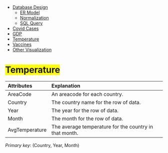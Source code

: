 <link rel="stylesheet" href="style.css">
<nav>
    <ul>
        <li><a href="/Data_Visualization_Covid_Temp_GDP/">Database Design</a>
            <ul>
                <li><a href="/Data_Visualization_Covid_Temp_GDP/ER/">ER Model</a></li>
                <li><a href="/Data_Visualization_Covid_Temp_GDP/Norm/">Normalization</a></li>
                <li><a href="/Data_Visualization_Covid_Temp_GDP/Query/">SQL Query</a></li>
            </ul>
        </li>
        <li><a href="/Data_Visualization_Covid_Temp_GDP/Cases/">Covid Cases</a></li>
        <li><a href="/Data_Visualization_Covid_Temp_GDP/GDP/">GDP</a></li>
        <li><a href="/Data_Visualization_Covid_Temp_GDP/Temp/">Temperature</a></li>
        <li><a href="/Data_Visualization_Covid_Temp_GDP/Vac/">Vaccines</a></li>
        <li><a href="/Data_Visualization_Covid_Temp_GDP/Visual/">Other Visualization</a></li>
    </ul>
</nav>



# <span style="background-color: yellow;">Temperature</span>

| Attributes               | Explanation                                                                     |
| :----------------------- | :------------------------------------------------------------------------------ |
| AreaCode                 | An areacode for each country.                                                 |
| Country                  | The country name for the row of data.                                         |
| Year                     | The year for the row of data.                                                 |
| Month                    | The month for the row of data.                                                |
| AvgTemperature           | The average temperature for the country in that month.                        |

*Primary key*: (Country, Year, Month)

